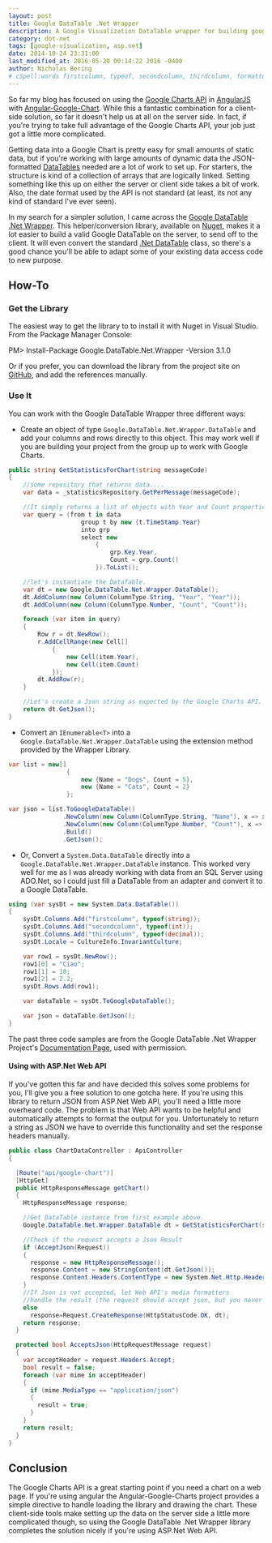 ```yaml
---
layout: post
title: Google DataTable .Net Wrapper
description: A Google Visualization DataTable wrapper for building google chart objects from the server.  A great time saver for preparing data to be displayed client-side with the Google Charts API, from an Asp.Net MVC or Web API back-end.
category: dot-net
tags: [google-visualization, asp.net]
date: 2014-10-24 23:31:00
last_modified_at: 2016-05-20 00:14:22 2016 -0400
author: Nicholas Bering
# cSpell:words firstcolumn, typeof, secondcolumn, thirdcolumn, formatters
---
```


So far my blog has focused on using the [Google Charts API] in [AngularJS] with [Angular-Google-Chart]. While this a fantastic combination for a client-side solution, so far it doesn't help us at all on the server side. In fact, if you're trying to take full advantage of the Google Charts API, your job just got a little more complicated.

Getting data into a Google Chart is pretty easy for small amounts of static data, but if you're working with large amounts of dynamic data the JSON-formatted [DataTables] needed are a lot of work to set up. For starters, the structure is kind of a collection of arrays that are logically linked. Setting something like this up on either the server or client side takes a bit of work. Also, the date format used by the API is not standard (at least, its not any kind of standard I've ever seen).

In my search for a simpler solution, I came across the [Google DataTable .Net Wrapper]. This helper/conversion library, available on [Nuget], makes it a lot easier to build a valid Google DataTable on the server, to send off to the client.  It will even convert the standard [.Net DataTable] class, so there's a good chance you'll be able to adapt some of your existing data access code to new purpose.

## How-To

### Get the Library

The easiest way to get the library to to install it with Nuget in Visual Studio.  From the Package Manager Console:

<!-- markdownlint-disable -->
<div class="nuget-console-command">PM> Install-Package Google.DataTable.Net.Wrapper -Version 3.1.0</div>
<!-- markdownlint-restore -->

Or if you prefer, you can download the library from the project site on [GitHub], and add the references manually.

### Use It

You can work with the Google DataTable Wrapper three different ways:

* Create an object of type `Google.DataTable.Net.Wrapper.DataTable` and add your columns and rows directly to this object. This may work well if you are building your project from the group up to work with Google Charts.

```csharp
public string GetStatisticsForChart(string messageCode)
{
    //some repository that returns data....
    var data = _statisticsRepository.GetPerMessage(messageCode);

    //It simply returns a list of objects with Year and Count properties.
    var query = (from t in data
                    group t by new {t.TimeStamp.Year}
                    into grp
                    select new
                        {
                            grp.Key.Year,
                            Count = grp.Count()
                        }).ToList();

    //let's instantiate the DataTable.
    var dt = new Google.DataTable.Net.Wrapper.DataTable();
    dt.AddColumn(new Column(ColumnType.String, "Year", "Year"));
    dt.AddColumn(new Column(ColumnType.Number, "Count", "Count"));

    foreach (var item in query)
    {
        Row r = dt.NewRow();
        r.AddCellRange(new Cell[]
            {
                new Cell(item.Year),
                new Cell(item.Count)
            });
        dt.AddRow(r);
    }

    //Let's create a Json string as expected by the Google Charts API.
    return dt.GetJson();
}
```

* Convert an `IEnumerable<T>` into a `Google.DataTable.Net.Wrapper.DataTable` using the extension method provided by the Wrapper Library.

```csharp
var list = new[]
                {
                    new {Name = "Dogs", Count = 5},
                    new {Name = "Cats", Count = 2}
                };

var json = list.ToGoogleDataTable()
               .NewColumn(new Column(ColumnType.String, "Name"), x => x.Name)
               .NewColumn(new Column(ColumnType.Number, "Count"), x => x.Count)
               .Build()
               .GetJson();
```

* Or, Convert a `System.Data.DataTable` directly into a `Google.DataTable.Net.Wrapper.DataTable` instance. This worked very well for me as I was already working with data from an SQL Server using ADO.Net, so I could just fill a DataTable from an adapter and convert it to a Google DataTable.

```csharp
using (var sysDt = new System.Data.DataTable())
{
    sysDt.Columns.Add("firstcolumn", typeof(string));
    sysDt.Columns.Add("secondcolumn", typeof(int));
    sysDt.Columns.Add("thirdcolumn", typeof(decimal));
    sysDt.Locale = CultureInfo.InvariantCulture;

    var row1 = sysDt.NewRow();
    row1[0] = "Ciao";
    row1[1] = 10;
    row1[2] = 2.2;
    sysDt.Rows.Add(row1);

    var dataTable = sysDt.ToGoogleDataTable();

    var json = dataTable.GetJson();
}
```

The past three code samples are from the Google DataTable .Net Wrapper Project's [Documentation Page], used with permission.

#### Using with ASP.Net Web API

If you've gotten this far and have decided this solves some problems for you, I'll give you a free solution to one gotcha here. If you're using this library to return JSON from ASP.Net Web API, you'll need a little more overheard code. The problem is that Web API wants to be helpful and automatically attempts to format the output for you. Unfortunately to return a string as JSON we have to override this functionality and set the response headers manually.

```csharp
public class ChartDataController : ApiController
{

  [Route("api/google-chart")]
  [HttpGet]
  public HttpResponseMessage getChart()
  {
    HttpResponseMessage response;

    //Get DataTable instance from first example above.
    Google.DataTable.Net.Wrapper.DataTable dt = GetStatisticsForChart(string messageCode);

    //Check if the request accepts a Json Result
    if (AcceptJson(Request))
    {
      response = new HttpResponseMessage();
      response.Content = new StringContent(dt.GetJson());
      response.Content.Headers.ContentType = new System.Net.Http.Headers.MediaTypeHeaderValue("application/json");
    }
    //If Json is not accepted, let Web API's media formatters
    //handle the result (the request should accept json, but you never know...)
    else
      response=Request.CreateResponse(HttpStatusCode.OK, dt);
    return response;
  }

  protected bool AcceptsJson(HttpRequestMessage request)
  {
    var acceptHeader = request.Headers.Accept;
    bool result = false;
    foreach (var mime in acceptHeader)
    {
      if (mime.MediaType == "application/json")
      {
        result = true;
      }
    }
    return result;
  }
}
```

## Conclusion

The Google Charts API is a great starting point if you need a chart on a web page. If you're using angular the Angular-Google-Charts project provides a simple directive to handle loading the library and drawing the chart. These client-side tools make setting up the data on the server side a little more complicated though, so using the Google DataTable .Net Wrapper library completes the solution nicely if you're using ASP.Net Web API.

[Google Charts API]: <https://developers.google.com/chart/>
[AngularJS]: <https://angularjs.org/>
[Angular-Google-Chart]: <https://github.com/angular-google-chart/angular-google-chart/>
[DataTables]: <https://developers.google.com/chart/interactive/docs/datatables_dataviews>
[Google DataTable .Net Wrapper]: <https://github.com/zoranmax/GoogleDataTableLib>
[Nuget]: <https://www.nuget.org/packages/Google.DataTable.Net.Wrapper/>
[.Net DataTable]: <https://docs.microsoft.com/en-us/dotnet/api/system.data.datatable?view=netcore-3.1>
[GitHub]: <https://github.com/zoranmax/GoogleDataTableLib>
[Documentation Page]: <https://github.com/zoranmax/GoogleDataTableLib/wiki>
